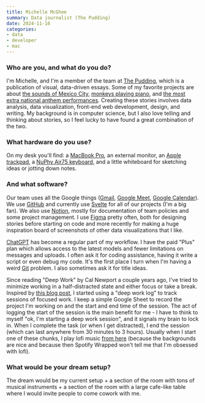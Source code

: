 ```yaml
---
title: Michelle McGhee
summary: Data journalist (The Pudding)
date: 2024-11-16
categories:
- data
- developer
- mac
---
```


### Who are you, and what do you do?

I'm Michelle, and I'm a member of the team at [The Pudding](https://pudding.cool/ "The longform publication website."), which is a publication of visual, data-driven essays. Some of my favorite projects are about [the sounds of Mexico City](https://pudding.cool/2022/09/cdmx/ "An audio/video story on the sounds of Mexico City."), [monkeys playing piano](https://pudding.cool/2020/04/infinite/ "An experimental story about musical keyboards played by computers."), and [the most extra national anthem performances](https://pudding.cool/2024/02/anthems/ "An article analysing various performances of the American national anthem."). Creating these stories involves data analysis, data visualization, front-end web development, design, and writing. My background is in computer science, but I also love telling and thinking about stories, so I feel lucky to have found a great combination of the two.

### What hardware do you use?

On my desk you'll find: a [MacBook Pro][macbook-pro], an external monitor, an [Apple trackpad][magic-trackpad], a [NuPhy Air75 keyboard][air75], and a little whiteboard for sketching ideas or jotting down notes.

### And what software?

Our team uses all the Google things ([Gmail][], [Google Meet][google-meet], [Google Calendar][google-calendar]). We use [GitHub][] and currently use [Svelte][] for all of our projects (I'm a big fan). We also use [Notion][], mostly for documentation of team policies and some project management. I use [Figma][] pretty often, both for designing stories before starting on code and more recently for making a huge inspiration board of screenshots of other data visualizations that I like.

[ChatGPT][] has become a regular part of my workflow. I have the paid "Plus" plan which allows access to the latest models and fewer limitations on messages and uploads. I often ask it for coding assistance, having it write a script or even debug my code. It's the first place I turn when I'm having a weird [Git][] problem. I also sometimes ask it for title ideas.

Since reading "Deep Work" by Cal Newport a couple years ago, I've tried to minimize working in a half-distracted state and either focus or take a break. Inspired by [this blog post](https://medium.com/@FILWD/quantifying-and-visualizing-deep-work-af4689a62423 "A Medium article about focused deep work."), I started using a "deep work log" to track sessions of focused work. I keep a simple Google Sheet to record the project I'm working on and the start and end time of the session. The act of logging the start of the session is the main benefit for me - I have to think to myself "ok, I'm starting a deep work session", and it signals my brain to lock in. When I complete the task (or when I get distracted), I end the session (which can last anywhere from 30 minutes to 3 hours). Usually when I start one of these chunks, I play lofi music [from here](https://www.lofi.cafe/ "A lofi music streaming website.") (because the backgrounds are nice and because then Spotify Wrapped won't tell me that I'm obsessed with lofi).

### What would be your dream setup?

The dream would be my current setup + a section of the room with tons of musical instruments + a section of the room with a large cafe-like table where I would invite people to come cowork with me.

[air75]: https://nuphy.com/collections/keyboards/products/air75 "A wireless keyboard."
[chatgpt]: https://en.wikipedia.org/wiki/ChatGPT "A generative artificial intelligence service."
[figma]: https://www.figma.com/ "A collaborative design prototype service."
[git]: https://git-scm.com/ "A version control system."
[github]: https://github.com/ "A Git code repository service."
[gmail]: https://en.wikipedia.org/wiki/Gmail "Web-based email."
[google-calendar]: https://en.wikipedia.org/wiki/Google_Calendar "A web-based calendar client."
[google-meet]: https://apps.google.com/meet/ "An enterprise video chat service."
[macbook-pro]: https://www.apple.com/macbook-pro/ "A laptop."
[magic-trackpad]: https://en.wikipedia.org/wiki/Magic_Trackpad "A trackpad for desktop machines."
[notion]: https://www.notion.so/ "A collaborative wiki service."
[svelte]: https://svelte.dev/ "A JavaScript web development framework."
